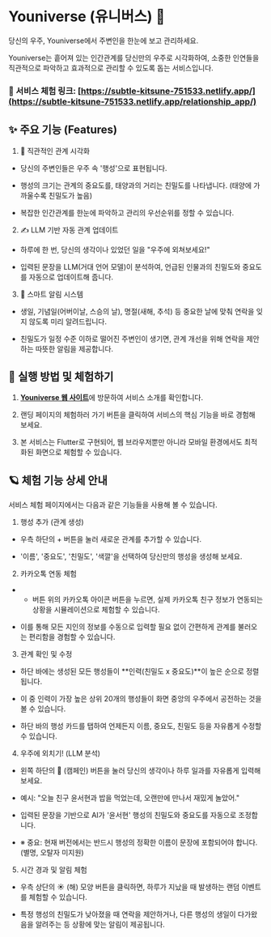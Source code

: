 # Youniverse (유니버스) 🚀

당신의 우주, Youniverse에서 주변인을 한눈에 보고 관리하세요.

Youniverse는 흩어져 있는 인간관계를 당신만의 우주로 시각화하여, 소중한 인연들을 직관적으로 파악하고 효과적으로 관리할 수 있도록 돕는 서비스입니다.

### 🔗 서비스 체험 링크: [https://subtle-kitsune-751533.netlify.app/](https://subtle-kitsune-751533.netlify.app/relationship_app/)

## ✨ 주요 기능 (Features)
1. 🌌 직관적인 관계 시각화

  - 당신의 주변인들은 우주 속 '행성'으로 표현됩니다.

  - 행성의 크기는 관계의 중요도를, 태양과의 거리는 친밀도를 나타냅니다. (태양에 가까울수록 친밀도가 높음)

  - 복잡한 인간관계를 한눈에 파악하고 관리의 우선순위를 정할 수 있습니다.

2. ✍️ LLM 기반 자동 관계 업데이트

  - 하루에 한 번, 당신의 생각이나 있었던 일을 "우주에 외쳐보세요!"

  - 입력된 문장을 LLM(거대 언어 모델)이 분석하여, 언급된 인물과의 친밀도와 중요도를 자동으로 업데이트해 줍니다.

3. 🔔 스마트 알림 시스템

  - 생일, 기념일(어버이날, 스승의 날), 명절(새해, 추석) 등 중요한 날에 맞춰 연락을 잊지 않도록 미리 알려드립니다.

  - 친밀도가 일정 수준 이하로 떨어진 주변인이 생기면, 관계 개선을 위해 연락을 제안하는 따뜻한 알림을 제공합니다.

## 🚀 실행 방법 및 체험하기
1. [**Youniverse 웹 사이트**](https://subtle-kitsune-751533.netlify.app/relationship_app/)에 방문하여 서비스 소개를 확인합니다.

2. 랜딩 페이지의 체험하러 가기 버튼을 클릭하여 서비스의 핵심 기능을 바로 경험해 보세요.

3. 본 서비스는 Flutter로 구현되어, 웹 브라우저뿐만 아니라 모바일 환경에서도 최적화된 화면으로 체험할 수 있습니다.

## 🪐 체험 기능 상세 안내
서비스 체험 페이지에서는 다음과 같은 기능들을 사용해 볼 수 있습니다.

1. 행성 추가 (관계 생성)

  - 우측 하단의 + 버튼을 눌러 새로운 관계를 추가할 수 있습니다.

  - '이름', '중요도', '친밀도', '색깔'을 선택하여 당신만의 행성을 생성해 보세요.

2. 카카오톡 연동 체험

  - + 버튼 위의 카카오톡 아이콘 버튼을 누르면, 실제 카카오톡 친구 정보가 연동되는 상황을 시뮬레이션으로 체험할 수 있습니다.

  - 이를 통해 모든 지인의 정보를 수동으로 입력할 필요 없이 간편하게 관계를 불러오는 편리함을 경험할 수 있습니다.

3. 관계 확인 및 수정

  - 하단 바에는 생성된 모든 행성들이 **인력(친밀도 x 중요도)**이 높은 순으로 정렬됩니다.

  - 이 중 인력이 가장 높은 상위 20개의 행성들이 화면 중앙의 우주에서 공전하는 것을 볼 수 있습니다.

  - 하단 바의 행성 카드를 탭하여 언제든지 이름, 중요도, 친밀도 등을 자유롭게 수정할 수 있습니다.

4. 우주에 외치기! (LLM 분석)

  - 왼쪽 하단의 📢 (캠페인) 버튼을 눌러 당신의 생각이나 하루 일과를 자유롭게 입력해 보세요.

  - 예시: "오늘 친구 윤서현과 밥을 먹었는데, 오랜만에 만나서 재밌게 놀았어."

  - 입력된 문장을 기반으로 AI가 '윤서현' 행성의 친밀도와 중요도를 자동으로 조정합니다.

  - ※ 중요: 현재 버전에서는 반드시 행성의 정확한 이름이 문장에 포함되어야 합니다. (별명, 오탈자 미지원)

5. 시간 경과 및 알림 체험

  - 우측 상단의 ☀️ (해) 모양 버튼을 클릭하면, 하루가 지났을 때 발생하는 랜덤 이벤트를 체험할 수 있습니다.

  - 특정 행성의 친밀도가 낮아졌을 때 연락을 제안하거나, 다른 행성의 생일이 다가왔음을 알려주는 등 상황에 맞는 알림이 제공됩니다.
